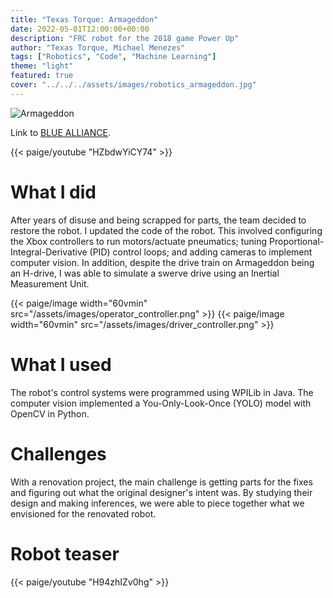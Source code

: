 ```yaml
---
title: "Texas Torque: Armageddon"
date: 2022-05-01T12:00:00+00:00
description: "FRC robot for the 2018 game Power Up"
author: "Texas Torque, Michael Menezes"
tags: ["Robotics", "Code", "Machine Learning"]
theme: "light"
featured: true
cover: "../../../assets/images/robotics_armageddon.jpg"
---
```

![Armageddon](/assets/images/robotics_armageddon.jpg)

Link to [BLUE ALLIANCE](https://www.thebluealliance.com/team/1477/2018).

<!-- Descriptive paragraph of project -->
{{< paige/youtube "HZbdwYiCY74" >}}

# What I did

After years of disuse and being scrapped for parts, the team decided to restore the robot. I updated the code of the robot. This involved configuring the Xbox controllers to run motors/actuate pneumatics; tuning Proportional-Integral-Derivative (PID) control loops; and adding cameras to implement computer vision. In addition, despite the drive train on Armageddon being an H-drive, I was able to simulate a swerve drive using an Inertial Measurement Unit. 

{{< paige/image width="60vmin" src="/assets/images/operator_controller.png" >}}
{{< paige/image width="60vmin" src="/assets/images/driver_controller.png" >}}

# What I used

The robot's control systems were programmed using WPILib in Java. The computer vision implemented a You-Only-Look-Once (YOLO) model with OpenCV in Python.

# Challenges

With a renovation project, the main challenge is getting parts for the fixes and figuring out what the original designer's intent was. By studying their design and making inferences, we were able to piece together what we envisioned for the renovated robot.

# Robot teaser

{{< paige/youtube "H94zhIZv0hg" >}}